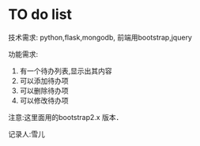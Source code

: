 # TO do list #

技术需求: python,flask,mongodb,
前端用bootstrap,jquery

功能需求: 


1. 有一个待办列表,显示出其内容
2. 可以添加待办项
3. 可以删除待办项
4. 可以修改待办项

注意:这里面用的bootstrap2.x 版本．

记录人:雪儿 
